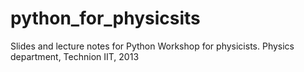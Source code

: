 python_for_physicsits
=====================

Slides and lecture notes for Python Workshop for physicists. Physics department, Technion IIT, 2013
